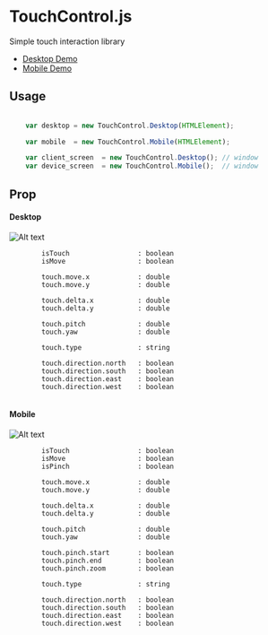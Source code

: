 # TouchControl.js

Simple touch interaction library 
- [Desktop Demo](https://u4bi.github.io/TouchControl.js/examples/desktop)
- [Mobile Demo](https://u4bi.github.io/TouchControl.js/examples/mobile)

## Usage

```javascript
 
    var desktop = new TouchControl.Desktop(HTMLElement);

    var mobile  = new TouchControl.Mobile(HTMLElement);

    var client_screen  = new TouchControl.Desktop(); // window
    var device_screen  = new TouchControl.Mobile();  // window

```

## Prop
 
#### Desktop
![Alt text](http://drive.google.com/uc?export=view&id=0B3XkfYbZArSfUmFzS19BX1h5NDQ)

``` 
        isTouch                 : boolean
        isMove                  : boolean

        touch.move.x            : double
        touch.move.y            : double

        touch.delta.x           : double
        touch.delta.y           : double
 
        touch.pitch             : double
        touch.yaw               : double

        touch.type              : string
        
        touch.direction.north   : boolean
        touch.direction.south   : boolean
        touch.direction.east    : boolean
        touch.direction.west    : boolean
 
```

#### Mobile
![Alt text](http://drive.google.com/uc?export=view&id=0B3XkfYbZArSfQ3RzSGtLS1Vmc2M)

```
        isTouch                 : boolean
        isMove                  : boolean
        isPinch                 : boolean

        touch.move.x            : double
        touch.move.y            : double

        touch.delta.x           : double
        touch.delta.y           : double
 
        touch.pitch             : double
        touch.yaw               : double

        touch.pinch.start       : boolean
        touch.pinch.end         : boolean
        touch.pinch.zoom        : boolean

        touch.type              : string
        
        touch.direction.north   : boolean
        touch.direction.south   : boolean
        touch.direction.east    : boolean
        touch.direction.west    : boolean

```